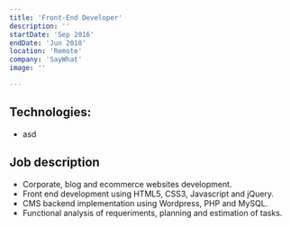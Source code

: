 ```yaml
---
title: 'Front-End Developer'
description: ''
startDate: 'Sep 2016'
endDate: 'Jun 2018'
location: 'Remote'
company: 'SayWhat'
image: ''

---
```


## Technologies:

- asd

## Job description

- Corporate, blog and ecommerce websites development.
- Front end development using HTML5, CSS3, Javascript and jQuery.
- CMS backend implementation using Wordpress, PHP and MySQL.
- Functional analysis of requeriments, planning and estimation of tasks.
